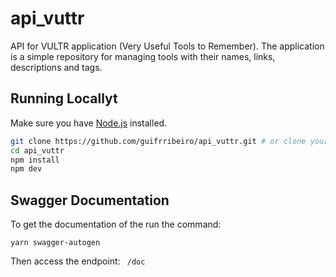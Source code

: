 # api_vuttr

API for VULTR application (Very Useful Tools to Remember). The application is a simple repository for managing tools with their names, links, descriptions and tags.

## Running Locallyt

Make sure you have [Node.js](http://nodejs.org/) installed.

```sh
git clone https://github.com/guifrribeiro/api_vuttr.git # or clone your own fork
cd api_vuttr
npm install
npm dev
```

## Swagger Documentation

To get the documentation of the run the command:
```
yarn swagger-autogen
```
Then access the endpoint: ``` /doc```